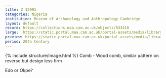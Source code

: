 ```yaml
---
title: Z 12991
categories: Nigeria
institution: Museum of Archaeology and Anthropology Cambridge
layout: default
record: https://collections.maa.cam.ac.uk/objects/533418
large:  https://static.portal.maa.cam.ac.uk/portal-assets/media/library_images/web/674288_Z_12991_001.jpg
preview: https://static.portal.maa.cam.ac.uk/portal-assets/media/library_images/thumbnail/674288_Z_12991_001.jpg
period: 20th Century
---
```

{% include structure/image.html %}
Comb - Wood comb, similar pattern on reverse but design less firm

Edo or Okpe?
